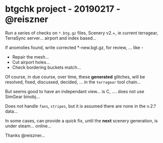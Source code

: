 # btgchk project - 20190217 - @reiszner

Run a series of checks on `*.btg.gz` files, Scenery v2.+, ie current terragear, TerraSync server... airport and index based...

If anomolies found, write corrected *-new.bgt.gz, for review, ... like -

 - Repair the mesh...
 - Cut airport holes...
 - Check bordering buckets match...
 
Of course, in due course, over time, these **generated** glitches, will be resolved, fixed, discussed, decided, ... in the `terragear` tool chain...

But seems good to have an independant view... is C, .... does not use SimGear binobj...

Does not handle `fans`, `stripes`, but it is assumed there are none in the v.2.? data...

In some cases, can provide a quick fix, until the **next** scenery generation, is under steam... online...

Thanks @reiszner...
